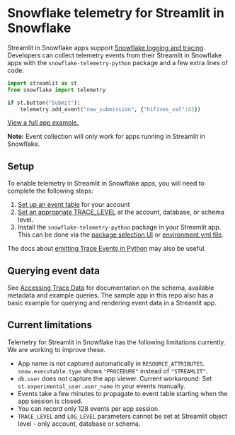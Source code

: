 # Snowflake telemetry for Streamlit in Snowflake

Streamlit in Snowflake apps support [Snowflake logging and tracing](https://docs.snowflake.com/en/developer-guide/logging-tracing/logging-tracing-overview).
Developers can collect telemetry events from their Streamlit in Snowflake apps with the
`snowflake-telemetry-python` package and a few extra lines of code.

```python
import streamlit as st
from snowflake import telemetry

if st.button("Submit"):
    telemetry.add_event("new_submission", {"hifives_val":42})
```

[View a full app example.](./streamlit_app.py)

**Note:** Event collection will only work for apps running in Streamlit in Snowflake.

## Setup

To enable telemetry in Streamlit in Snowflake apps, you will need to complete the following steps:

1. [Set up an event table](https://docs.snowflake.com/en/developer-guide/logging-tracing/event-table-setting-up) for your account
1. [Set an appropriate TRACE_LEVEL](https://docs.snowflake.com/en/developer-guide/logging-tracing/tracing-trace-level) at the account,
   database, or schema level.
1. Install the `snowflake-telemetry-python` package in your Streamlit app. This can be done via the
   [package selection UI](https://docs.snowflake.com/en/developer-guide/streamlit/create-streamlit-ui#add-a-supported-python-package-to-a-streamlit-app)
   or [environment.yml file](https://docs.snowflake.com/en/developer-guide/streamlit/create-streamlit-sql#installing-packages-by-using-the-environment-yml-file).

The docs about [emitting Trace Events in Python](https://docs.snowflake.com/en/developer-guide/logging-tracing/tracing-python) may also be useful.

## Querying event data

See [Accessing Trace Data](https://docs.snowflake.com/en/developer-guide/logging-tracing/tracing-accessing-events) for documentation on the schema, available metadata and example queries.
The sample app in this repo also has a basic example for querying and rendering event data in a Streamlit app.

## Current limitations

Telemetry for Streamlit in Snowflake has the following limitations currently. We are working to improve these.

- App name is not captured automatically in `RESOURCE_ATTRIBUTES`. `snow.executable.type` shows `"PROCEDURE"` instead of `"STREAMLIT"`.
- `db.user` does not capture the app viewer. Current workaround: Set `st.experimental_user.user_name` in your events manually.
- Events take a few minutes to propagate to event table starting when the app session is closed.
- You can record only 128 events per app session.
- `TRACE_LEVEL` and `LOG_LEVEL` parameters cannot be set at Streamlit object level - only account, database or schema.
